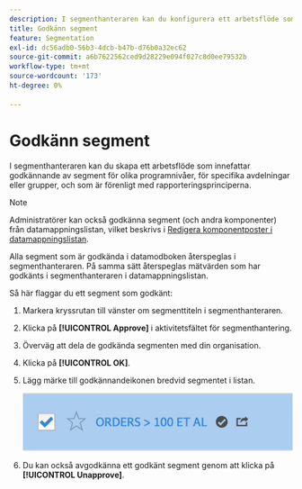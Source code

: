 ```yaml
---
description: I segmenthanteraren kan du konfigurera ett arbetsflöde som innefattar godkännande av segment för olika programnivåer, för specifika avdelningar eller grupper, och som är förenligt med rapporteringsprinciperna.
title: Godkänn segment
feature: Segmentation
exl-id: dc56adb0-56b3-4dcb-b47b-d76b0a32ec62
source-git-commit: a6b7622562ced9d28229e094f027c8d0ee79532b
workflow-type: tm+mt
source-wordcount: '173'
ht-degree: 0%

---
```


# Godkänn segment

I segmenthanteraren kan du skapa ett arbetsflöde som innefattar godkännande av segment för olika programnivåer, för specifika avdelningar eller grupper, och som är förenligt med rapporteringsprinciperna.

>[!NOTE]
>
>Administratörer kan också godkänna segment (och andra komponenter) från datamappningslistan, vilket beskrivs i [Redigera komponentposter i datamappningslistan](/help/analyze/analysis-workspace/components/data-dictionary/edit-entries-data-dictionary.md).
>
>Alla segment som är godkända i datamodboken återspeglas i segmenthanteraren. På samma sätt återspeglas mätvärden som har godkänts i segmenthanteraren i datamappningslistan.

Så här flaggar du ett segment som godkänt:

1. Markera kryssrutan till vänster om segmenttiteln i segmenthanteraren.
1. Klicka på **[!UICONTROL Approve]** i aktivitetsfältet för segmenthantering.
1. Överväg att dela de godkända segmenten med din organisation.
1. Klicka på **[!UICONTROL OK]**.
1. Lägg märke till godkännandeikonen bredvid segmentet i listan.

   ![](assets/seg_approved.png)

1. Du kan också avgodkänna ett godkänt segment genom att klicka på **[!UICONTROL Unapprove]**.

